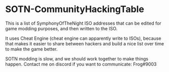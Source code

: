 # SOTN-CommunityHackingTable
This is a list of SymphonyOfTheNight ISO addresses that can be edited for game modding purposes, and then written to the ISO.

It uses Cheat Engine (cheat engine can apparently write to ISOs), 
because that makes it easier to share between hackers
and build a nice list over time to make the game better.

SOTN modding is slow, and we should work together to make things happen.
Contact me on discord if you want to communicate: Frog#9003

